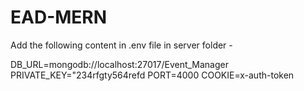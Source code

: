 # EAD-MERN

Add the following content in .env file in server folder -

DB_URL=mongodb://localhost:27017/Event_Manager
PRIVATE_KEY="234rfgty564refd
PORT=4000
COOKIE=x-auth-token
